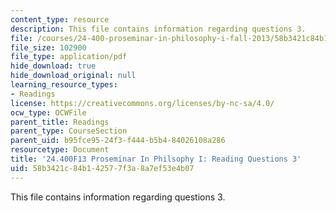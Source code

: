 ```yaml
---
content_type: resource
description: This file contains information regarding questions 3.
file: /courses/24-400-proseminar-in-philosophy-i-fall-2013/58b3421c84b142577f3a8a7ef53e4b07_MIT24_400F13_Questions3.pdf
file_size: 102900
file_type: application/pdf
hide_download: true
hide_download_original: null
learning_resource_types:
- Readings
license: https://creativecommons.org/licenses/by-nc-sa/4.0/
ocw_type: OCWFile
parent_title: Readings
parent_type: CourseSection
parent_uid: b95fce95-24f3-f444-b5b4-84026108a286
resourcetype: Document
title: '24.400F13 Proseminar In Philsophy I: Reading Questions 3'
uid: 58b3421c-84b1-4257-7f3a-8a7ef53e4b07
---
```

This file contains information regarding questions 3.
